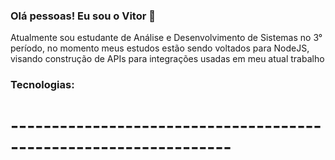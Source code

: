 ### Olá pessoas! Eu sou o Vitor 👋

<!--
**vitorvitor07/vitorvitor07** is a ✨ _special_ ✨ repository because its `README.md` (this file) appears on your GitHub profile.

Here are some ideas to get you started:

- 🔭 I’m currently working on ...
- 🌱 I’m currently learning ...
- 👯 I’m looking to collaborate on ...
- 🤔 I’m looking for help with ...
- 💬 Ask me about ...
- 📫 How to reach me: ...
- 😄 Pronouns: ...
- ⚡ Fun fact: ...
-->

<p>Atualmente sou estudante de Análise e Desenvolvimento de Sistemas no 3° período, no momento meus estudos estão sendo voltados para NodeJS, visando construção de APIs para integrações usadas em meu atual trabalho</p>

<h3>Tecnologias: </h3>
<h1>-----------------------------------------------------------------</h1>
